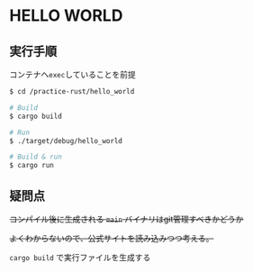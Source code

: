 # HELLO WORLD

## 実行手順

コンテナへ`exec`していることを前提

```bash
$ cd /practice-rust/hello_world

# Build
$ cargo build

# Run
$ ./target/debug/hello_world

# Build & run
$ cargo run
```

## 疑問点
~~コンパイル後に生成される `main` バイナリはgit管理すべきかどうか~~

~~よくわからないので、公式サイトを読み込みつつ考える。~~

`cargo build` で実行ファイルを生成する
